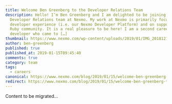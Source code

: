 ```yaml
---
title: Welcome Ben Greenberg to the Developer Relations Team
description: Hello! I’m Ben Greenberg and I am delighted to be joining the
  Developer Relations team at Nexmo. My work at Nexmo is primarily focused on
  developer experience (i.e. our Nexmo Developer Platform) and on supporting the
  Ruby community. It is a real pleasure to be here! I am a second career
  developer who came to […]
thumbnail: https://www.nexmo.com/wp-content/uploads/2019/01/IMG_20181218_154449.jpg
author: ben-greenberg
published: true
published_at: 2019-01-15T09:45:40
comments: true
category: team
tags:
  - careers
canonical: https://www.nexmo.com/blog/2019/01/15/welcome-ben-greenberg-to-the-developer-relations-team-dr
redirect: https://www.nexmo.com/blog/2019/01/15/welcome-ben-greenberg-to-the-developer-relations-team-dr
---
```

Content to be migrated...